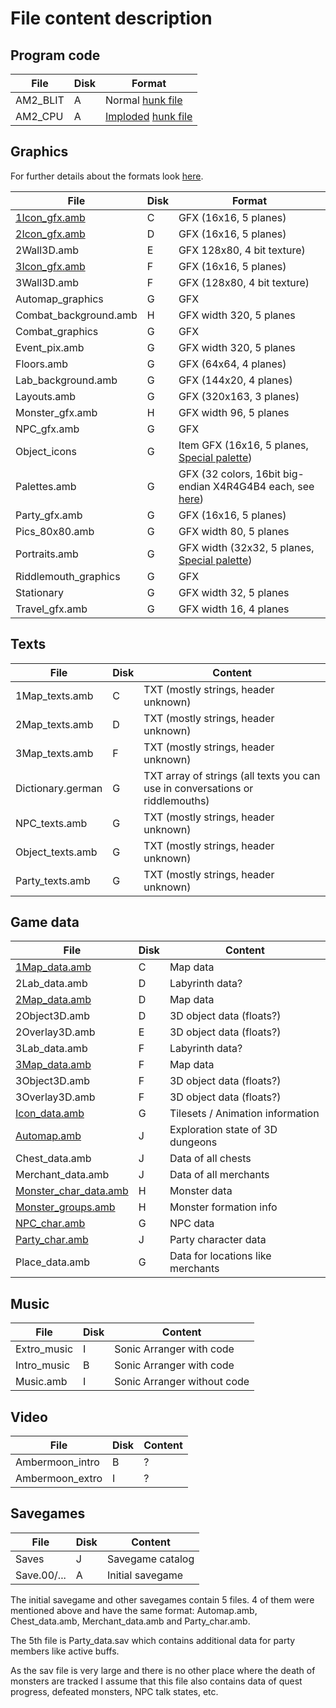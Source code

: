 # File content description

## Program code

File | Disk | Format
---- | ---- | ----
AM2_BLIT | A | Normal [hunk file](Hunks.md)
AM2_CPU | A | [Imploded](Imploding.md) [hunk file](Hunks.md)

## Graphics

For further details about the formats look [here](../FileSpecs/Graphics.md).

File | Disk | Format
---- | ---- | ----
[1Icon_gfx.amb](../FileSpecs/Maps2D.md) | C | GFX (16x16, 5 planes)
[2Icon_gfx.amb](../FileSpecs/Maps2D.md) | D | GFX (16x16, 5 planes)
2Wall3D.amb | E | GFX 128x80, 4 bit texture)
[3Icon_gfx.amb](../FileSpecs/Maps2D.md) | F | GFX (16x16, 5 planes)
3Wall3D.amb | F | GFX (128x80, 4 bit texture)
Automap_graphics | G | GFX
Combat_background.amb | H | GFX width 320, 5 planes
Combat_graphics | G | GFX
Event_pix.amb | G | GFX width 320, 5 planes
Floors.amb | G | GFX (64x64, 4 planes)
Lab_background.amb | G | GFX (144x20, 4 planes)
Layouts.amb | G | GFX (320x163, 3 planes)
Monster_gfx.amb | H | GFX width 96, 5 planes
NPC_gfx.amb | G | GFX
Object_icons | G | Item GFX (16x16, 5 planes, [Special palette](../FileSpecs/Graphics.md))
Palettes.amb | G | GFX (32 colors, 16bit big-endian X4R4G4B4 each, see [here](../FileSpecs/Graphics.md))
Party_gfx.amb | G | GFX (16x16, 5 planes)
Pics_80x80.amb | G | GFX width 80, 5 planes
Portraits.amb | G | GFX width (32x32, 5 planes, [Special palette](../FileSpecs/Graphics.md))
Riddlemouth_graphics | G | GFX
Stationary | G | GFX width 32, 5 planes
Travel_gfx.amb | G | GFX width 16, 4 planes

## Texts

File | Disk | Content
---- | ---- | ----
1Map_texts.amb | C | TXT (mostly strings, header unknown)
2Map_texts.amb | D | TXT (mostly strings, header unknown)
3Map_texts.amb | F | TXT (mostly strings, header unknown)
Dictionary.german | G | TXT array of strings (all texts you can use in conversations or riddlemouths)
NPC_texts.amb | G | TXT (mostly strings, header unknown)
Object_texts.amb | G | TXT (mostly strings, header unknown)
Party_texts.amb | G | TXT (mostly strings, header unknown)

## Game data

File | Disk | Content
---- | ---- | ----
[1Map_data.amb](../FileSpecs/Maps.md) | C | Map data
2Lab_data.amb | D | Labyrinth data?
[2Map_data.amb](../FileSpecs/Maps.md) | D | Map data
2Object3D.amb | D | 3D object data (floats?)
2Overlay3D.amb | E | 3D object data (floats?)
3Lab_data.amb | F | Labyrinth data?
[3Map_data.amb](../FileSpecs/Maps.md) | F | Map data
3Object3D.amb | F | 3D object data (floats?)
3Overlay3D.amb | F | 3D object data (floats?)
[Icon_data.amb](../FileSpecs/Maps.md) | G | Tilesets / Animation information
[Automap.amb](../FileSpecs/Maps.md) | J | Exploration state of 3D dungeons
Chest_data.amb | J | Data of all chests
Merchant_data.amb | J | Data of all merchants
[Monster_char_data.amb](../FileSpecs/Characters.md) | H | Monster data
[Monster_groups.amb](../FileSpecs/Characters.md) | H | Monster formation info
[NPC_char.amb](../FileSpecs/Characters.md) | G | NPC data
[Party_char.amb](../FileSpecs/Characters.md) | J | Party character data
Place_data.amb | G | Data for locations like merchants

## Music

File | Disk | Content
---- | ---- | ----
Extro_music | I | Sonic Arranger with code
Intro_music | B | Sonic Arranger with code
Music.amb | I | Sonic Arranger without code

## Video

File | Disk | Content
---- | ---- | ----
Ambermoon_intro | B | ?
Ambermoon_extro | I | ?

## Savegames

File | Disk | Content
---- | ---- | ----
Saves | J | Savegame catalog
Save.00/... | A | Initial savegame

The initial savegame and other savegames contain 5 files. 4 of them were mentioned above and have the same format: Automap.amb, Chest_data.amb, Merchant_data.amb and Party_char.amb.

The 5th file is Party_data.sav which contains additional data for party members like active buffs.

As the sav file is very large and there is no other place where the death of monsters are tracked I assume that this file also contains data of quest progress, defeated monsters, NPC talk states, etc.